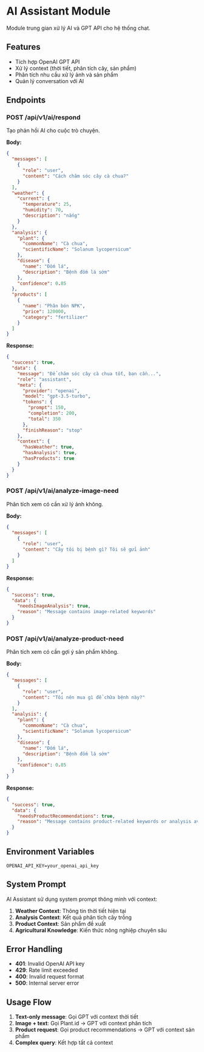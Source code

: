 # AI Assistant Module

Module trung gian xử lý AI và GPT API cho hệ thống chat.

## Features

- Tích hợp OpenAI GPT API
- Xử lý context (thời tiết, phân tích cây, sản phẩm)
- Phân tích nhu cầu xử lý ảnh và sản phẩm
- Quản lý conversation với AI

## Endpoints

### POST /api/v1/ai/respond
Tạo phản hồi AI cho cuộc trò chuyện.

**Body:**
```json
{
  "messages": [
    {
      "role": "user",
      "content": "Cách chăm sóc cây cà chua?"
    }
  ],
  "weather": {
    "current": {
      "temperature": 25,
      "humidity": 70,
      "description": "nắng"
    }
  },
  "analysis": {
    "plant": {
      "commonName": "Cà chua",
      "scientificName": "Solanum lycopersicum"
    },
    "disease": {
      "name": "Đốm lá",
      "description": "Bệnh đốm lá sớm"
    },
    "confidence": 0.85
  },
  "products": [
    {
      "name": "Phân bón NPK",
      "price": 120000,
      "category": "fertilizer"
    }
  ]
}
```

**Response:**
```json
{
  "success": true,
  "data": {
    "message": "Để chăm sóc cây cà chua tốt, bạn cần...",
    "role": "assistant",
    "meta": {
      "provider": "openai",
      "model": "gpt-3.5-turbo",
      "tokens": {
        "prompt": 150,
        "completion": 200,
        "total": 350
      },
      "finishReason": "stop"
    },
    "context": {
      "hasWeather": true,
      "hasAnalysis": true,
      "hasProducts": true
    }
  }
}
```

### POST /api/v1/ai/analyze-image-need
Phân tích xem có cần xử lý ảnh không.

**Body:**
```json
{
  "messages": [
    {
      "role": "user",
      "content": "Cây tôi bị bệnh gì? Tôi sẽ gửi ảnh"
    }
  ]
}
```

**Response:**
```json
{
  "success": true,
  "data": {
    "needsImageAnalysis": true,
    "reason": "Message contains image-related keywords"
  }
}
```

### POST /api/v1/ai/analyze-product-need
Phân tích xem có cần gợi ý sản phẩm không.

**Body:**
```json
{
  "messages": [
    {
      "role": "user",
      "content": "Tôi nên mua gì để chữa bệnh này?"
    }
  ],
  "analysis": {
    "plant": {
      "commonName": "Cà chua",
      "scientificName": "Solanum lycopersicum"
    },
    "disease": {
      "name": "Đốm lá",
      "description": "Bệnh đốm lá sớm"
    },
    "confidence": 0.85
  }
}
```

**Response:**
```json
{
  "success": true,
  "data": {
    "needsProductRecommendations": true,
    "reason": "Message contains product-related keywords or analysis available"
  }
}
```

## Environment Variables

```env
OPENAI_API_KEY=your_openai_api_key
```

## System Prompt

AI Assistant sử dụng system prompt thông minh với context:

1. **Weather Context**: Thông tin thời tiết hiện tại
2. **Analysis Context**: Kết quả phân tích cây trồng
3. **Product Context**: Sản phẩm đề xuất
4. **Agricultural Knowledge**: Kiến thức nông nghiệp chuyên sâu

## Error Handling

- **401**: Invalid OpenAI API key
- **429**: Rate limit exceeded
- **400**: Invalid request format
- **500**: Internal server error

## Usage Flow

1. **Text-only message**: Gọi GPT với context thời tiết
2. **Image + text**: Gọi Plant.id → GPT với context phân tích
3. **Product request**: Gọi product recommendations → GPT với context sản phẩm
4. **Complex query**: Kết hợp tất cả context
